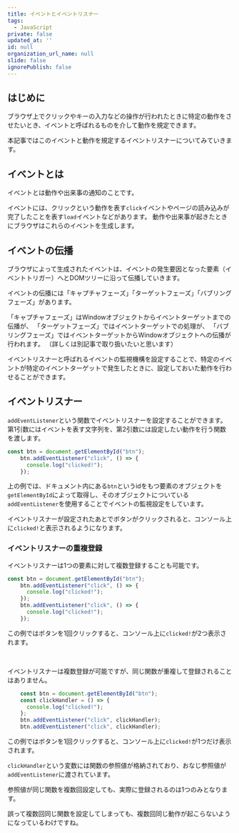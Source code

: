```yaml
---
title: イベントとイベントリスナー
tags:
  - JavaScript
private: false
updated_at: ''
id: null
organization_url_name: null
slide: false
ignorePublish: false
---
```

## はじめに
ブラウザ上でクリックやキーの入力などの操作が行われたときに特定の動作をさせたいとき、イベントと呼ばれるものを介して動作を規定できます。

本記事ではこのイベントと動作を規定するイベントリスナーについてみていきます。
## イベントとは
イベントとは動作や出来事の通知のことです。

イベントには、クリックという動作を表す`click`イベントやページの読み込みが完了したことを表す`load`イベントなどがあります。
動作や出来事が起きたときにブラウザはこれらのイベントを生成します。
## イベントの伝播
ブラウザによって生成されたイベントは、イベントの発生要因となった要素（イベントトリガー）へとDOMツリーに沿って伝播していきます。

イベントの伝播には「キャプチャフェーズ」「ターゲットフェーズ」「バブリングフェーズ」があります。

「キャプチャフェーズ」はWindowオブジェクトからイベントターゲットまでの伝播が、
「ターゲットフェーズ」ではイベントターゲットでの処理が、
「バブリングフェーズ」ではイベントターゲットからWindowオブジェクトへの伝播が行われます。
（詳しくは別記事で取り扱いたいと思います）

イベントリスナーと呼ばれるイベントの監視機構を設定することで、特定のイベントが特定のイベントターゲットで発生したときに、設定しておいた動作を行わせることができます。
## イベントリスナー
`addEventListener`という関数でイベントリスナーを設定することができます。
第1引数にはイベントを表す文字列を、第2引数には設定したい動作を行う関数を渡します。
```js
const btn = document.getElementById("btn");
    btn.addEventListener("click", () => {
      console.log("clicked!");
    });
```
上の例では、ドキュメント内にある`btn`というidをもつ要素のオブジェクトを`getElementById`によって取得し、そのオブジェクトについている`addEventListener`を使用することでイベントの監視設定をしています。

イベントリスナーが設定されたあとでボタンがクリックされると、コンソール上に`clicked!`と表示されるようになります。

### イベントリスナーの重複登録
イベントリスナーは1つの要素に対して複数登録することも可能です。
```js
const btn = document.getElementById("btn");
    btn.addEventListener("click", () => {
      console.log("clicked!");
    });
    btn.addEventListener("click", () => {
      console.log("clicked!");
    });
```
この例ではボタンを1回クリックすると、コンソール上に`clicked!`が2つ表示されます。

<br/>

イベントリスナーは複数登録が可能ですが、同じ関数が重複して登録されることはありません。
```js
    const btn = document.getElementById("btn");
    const clickHandler = () => {
      console.log("clicked!");
    };
    btn.addEventListener("click", clickHandler);
    btn.addEventListener("click", clickHandler);
```
この例ではボタンを1回クリックすると、コンソール上に`clicked!`が1つだけ表示されます。

`clickHandler`という変数には関数の参照値が格納されており、おなじ参照値が`addEventListener`に渡されています。

参照値が同じ関数を複数回設定しても、実際に登録されるのは1つのみとなります。

誤って複数回同じ関数を設定してしまっても、複数回同じ動作が起こらないようになっているわけですね。
